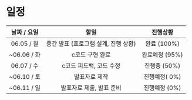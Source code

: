 # 일정
| **날짜 / 요일** | **할일** | **진행상황** |
| :---: | :---: | :---: |
| 06.05 / 월 | 중간 발표 (프로그램 설계, 진행 상황) | 완료 (100%) |
| ~06.06 / 화 | c코드 구현 완료 | 완료예정 (95%) |
| 06.07 / 수 | c코드 피드백, 코드 수정 | 진행중 (50%) |
| ~06.10 / 토 | 발표자료 제작 | 진행예정( 0%) |
| ~06.11 / 일 | 발표자료 제출, 발표 준비 | 진행예정 (0%) |
